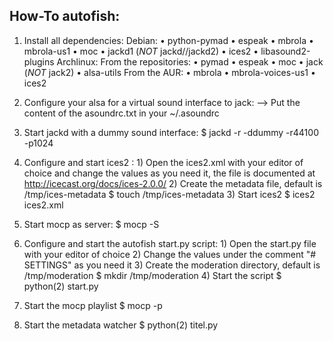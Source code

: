 How-To autofish:
----------------

1) Install all dependencies:
	Debian:
		•	python-pymad
		•	espeak
		•	mbrola
		•	mbrola-us1
		•	moc
		•	jackd1	(_NOT_ jackd//jackd2)
		•	ices2
		•	libasound2-plugins
	Archlinux:
		From the repositories:
			•	pymad
			•	espeak
			•	moc
			•	jack	(_NOT_ jack2)
			•	alsa-utils
		From the AUR:
			•	mbrola
			•	mbrola-voices-us1
			•	ices2
			
2)	Configure your alsa for a virtual sound interface to jack:
		-->	Put the content of the asoundrc.txt in your ~/.asoundrc
			
3)	Start jackd with a dummy sound interface:
		$ jackd -r -ddummy -r44100 -p1024
		
4)	Configure and start ices2 :
		1)	Open the ices2.xml with your editor of choice and change the
			values as you need it, the file is documented at
			http://icecast.org/docs/ices-2.0.0/
		2)	Create the metadata file, default is /tmp/ices-metadata
				$ touch /tmp/ices-metadata
		3)	Start ices2
				$ ices2 ices2.xml

5)	Start mocp as server:
		$ mocp -S
		
6)	Configure and start the autofish start.py script:
		1)	Open the start.py file with your editor of choice
		2)	Change the values under the comment "# SETTINGS" as you need 
			it
		3)	Create the moderation directory, default is /tmp/moderation
				$ mkdir /tmp/moderation
		4)	Start the script
				$ python(2) start.py
		
7) Start the mocp playlist
		$ mocp -p
		
8) Start the metadata watcher
		$ python(2) titel.py
